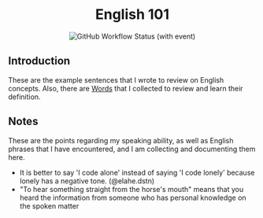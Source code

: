 <h1 align="center"> English 101 </h1>

<p align="center">
  <img alt="GitHub Workflow Status (with event)" src="https://img.shields.io/github/actions/workflow/status/1995parham-learning/english101/spell.yaml?style=for-the-badge&logo=github&label=Spell">
</p>

## Introduction

These are the example sentences that I wrote to review on English concepts.
Also, there are [Words](./words.org) that I collected to review and learn their definition.

## Notes

These are the points regarding my speaking ability, as well as English phrases that I have encountered,
and I am collecting and documenting them here.

- It is better to say 'I code alone' instead of saying 'I code lonely' because lonely has a negative tone. (@elahe.dstn)
- "To hear something straight from the horse's mouth" means that you heard the information from someone who has personal knowledge on the spoken matter
